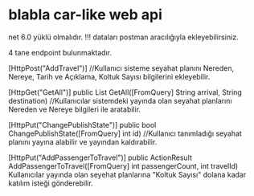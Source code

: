# blabla car-like web api

  net 6.0 yüklü olmalıdır.  !!!
  dataları postman aracılığıyla ekleyebilirsiniz. 

  4 tane endpoint bulunmaktadır.

  [HttpPost("AddTravel")]
  //Kullanıcı sisteme seyahat planını Nereden, Nereye, Tarih ve Açıklama, Koltuk Sayısı bilgilerini ekleyebilir.
  
  [HttpGet("GetAll")]
  public List<Travel> GetAll([FromQuery] String arrival, String destination)
  //Kullanıcılar sistemdeki yayında olan seyahat planlarını Nereden ve Nereye bilgileri ile aratabilir.

  
  [HttpPut("ChangePublishState")]
  public bool ChangePublishState([FromQuery] int id)
  //Kullanıcı tanımladığı seyahat planını yayına alabilir ve yayından kaldırabilir.

  [HttpPut("AddPassengerToTravel")]
  public ActionResult<bool> AddPassengerToTravel([FromQuery] int passengerCount, int travelId)
  Kullanıcılar yayında olan seyehat planlarına "Koltuk Sayısı" dolana kadar katılım isteği gönderebilir.

